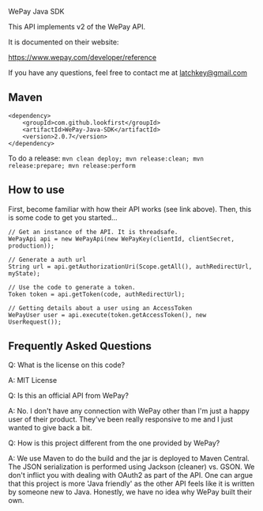 WePay Java SDK

This API implements v2 of the WePay API.

It is documented on their website:

https://www.wepay.com/developer/reference

If you have any questions, feel free to contact me at latchkey@gmail.com

Maven
-----

```
<dependency>
    <groupId>com.github.lookfirst</groupId>
	<artifactId>WePay-Java-SDK</artifactId>
	<version>2.0.7</version>
</dependency>
```

To do a release: `mvn clean deploy; mvn release:clean; mvn release:prepare; mvn release:perform`

How to use
-----------

First, become familiar with how their API works (see link above). Then, this is some code to get you started...

    // Get an instance of the API. It is threadsafe.
    WePayApi api = new WePayApi(new WePayKey(clientId, clientSecret, production));

    // Generate a auth url
    String url = api.getAuthorizationUri(Scope.getAll(), authRedirectUrl, myState);

    // Use the code to generate a token.
    Token token = api.getToken(code, authRedirectUrl);

    // Getting details about a user using an AccessToken
    WePayUser user = api.execute(token.getAccessToken(), new UserRequest());


Frequently Asked Questions
--------------------------

Q: What is the license on this code?

A: MIT License

Q: Is this an official API from WePay?

A: No. I don't have any connection with WePay other than I'm just a happy user of their product. They've been really responsive to me and I just wanted to give back a bit.

Q: How is this project different from the one provided by WePay?

A: We use Maven to do the build and the jar is deployed to Maven Central. The JSON serialization is performed using Jackson (cleaner) vs. GSON. We don't inflict you with dealing with OAuth2 as part of the API. One can argue that this project is more 'Java friendly' as the other API feels like it is written by someone new to Java. Honestly, we have no idea why WePay built their own.
